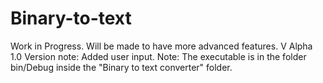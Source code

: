 # Binary-to-text
Work in Progress. Will be made to have more advanced features.
V Alpha 1.0
Version note: Added user input.
Note: The executable is in the folder bin/Debug inside the "Binary to text converter" folder.
